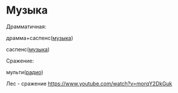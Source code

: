# Музыка

Драмматичная:

драмма+саспенс([музыка](https://www.youtube.com/watch?v=C1A-936wKY0))

саспенс([музыка](https://www.youtube.com/watch?v=EApZmmYg_oQ))

Сражение:

мульти([радио](https://www.youtube.com/watch?v=AXH5hVVYe28))

Лес - сражение https://www.youtube.com/watch?v=morqY2DkGuk